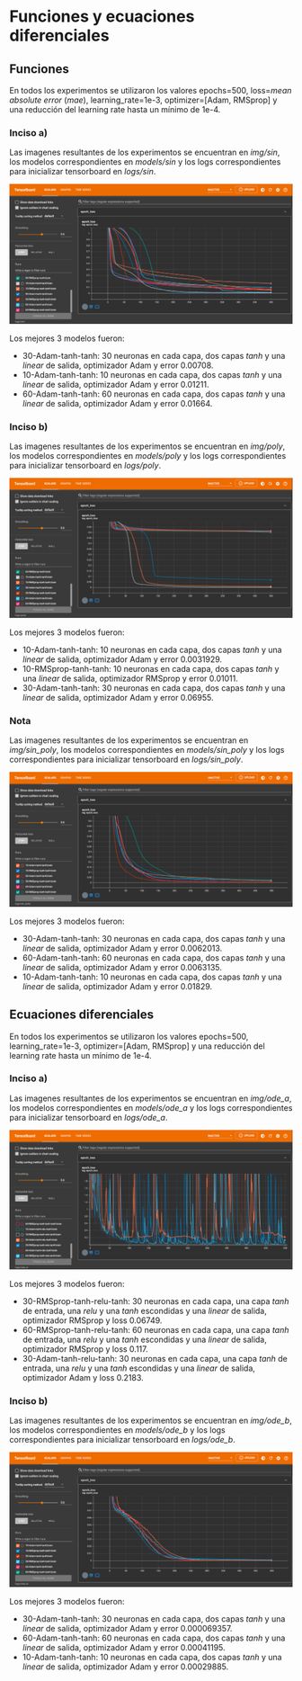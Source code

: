 # Funciones y ecuaciones diferenciales
## Funciones
En todos los experimentos se utilizaron los valores epochs=500, loss=*mean absolute error* (*mae*), learning_rate=1e-3, optimizer=[Adam, RMSprop] y una reducción del learning rate hasta un mínimo de 1e-4.
### Inciso a)
Las imagenes resultantes de los experimentos se encuentran en *img/sin*, los modelos correspondientes en *models/sin* y los logs correspondientes para inicializar tensorboard en *logs/sin*.

![TensorBoard_viz_sin](./img/sin/TensorBoard.PNG)

Los mejores 3 modelos fueron:
- 30-Adam-tanh-tanh: 30 neuronas en cada capa, dos capas *tanh* y una *linear* de salida, optimizador Adam y error 0.00708.
- 10-Adam-tanh-tanh: 10 neuronas en cada capa, dos capas *tanh* y una *linear* de salida, optimizador Adam y error 0.01211.
- 60-Adam-tanh-tanh: 60 neuronas en cada capa, dos capas *tanh* y una *linear* de salida, optimizador Adam y error 0.01664.

### Inciso b)
Las imagenes resultantes de los experimentos se encuentran en *img/poly*, los modelos correspondientes en *models/poly* y los logs correspondientes para inicializar tensorboard en *logs/poly*.

![TensorBoard_viz_poly](./img/poly/TensorBoard.PNG)

Los mejores 3 modelos fueron:
- 10-Adam-tanh-tanh: 10 neuronas en cada capa, dos capas *tanh* y una *linear* de salida, optimizador Adam y error 0.0031929.
- 10-RMSprop-tanh-tanh: 10 neuronas en cada capa, dos capas *tanh* y una *linear* de salida, optimizador RMSprop y error 0.01011.
- 30-Adam-tanh-tanh: 30 neuronas en cada capa, dos capas *tanh* y una *linear* de salida, optimizador Adam y error 0.06955.

### Nota
Las imagenes resultantes de los experimentos se encuentran en *img/sin_poly*, los modelos correspondientes en *models/sin_poly* y los logs correspondientes para inicializar tensorboard en *logs/sin_poly*.

![TensorBoard_viz_sin-poly](./img/sin_poly/TensorBoard.PNG)

Los mejores 3 modelos fueron:
- 30-Adam-tanh-tanh: 30 neuronas en cada capa, dos capas *tanh* y una *linear* de salida, optimizador Adam y error 0.0062013.
- 60-Adam-tanh-tanh: 60 neuronas en cada capa, dos capas *tanh* y una *linear* de salida, optimizador Adam y error 0.0063135.
- 10-Adam-tanh-tanh: 10 neuronas en cada capa, dos capas *tanh* y una *linear* de salida, optimizador Adam y error 0.01829.

## Ecuaciones diferenciales
En todos los experimentos se utilizaron los valores epochs=500, learning_rate=1e-3, optimizer=[Adam, RMSprop] y una reducción del learning rate hasta un mínimo de 1e-4.
### Inciso a)
Las imagenes resultantes de los experimentos se encuentran en *img/ode_a*, los modelos correspondientes en *models/ode_a* y los logs correspondientes para inicializar tensorboard en *logs/ode_a*.

![TensorBoard_viz_sin](./img/ode_a/TensorBoard.PNG)

Los mejores 3 modelos fueron:
- 30-RMSprop-tanh-relu-tanh: 30 neuronas en cada capa, una capa *tanh* de entrada, una *relu* y una *tanh* escondidas y una *linear* de salida, optimizador RMSprop y loss 0.06749.
- 60-RMSprop-tanh-relu-tanh: 60 neuronas en cada capa, una capa *tanh* de entrada, una *relu* y una *tanh* escondidas y una *linear* de salida, optimizador RMSprop y loss 0.117.
- 30-Adam-tanh-relu-tanh: 30 neuronas en cada capa, una capa *tanh* de entrada, una *relu* y una *tanh* escondidas y una *linear* de salida, optimizador Adam y loss 0.2183.

### Inciso b)
Las imagenes resultantes de los experimentos se encuentran en *img/ode_b*, los modelos correspondientes en *models/ode_b* y los logs correspondientes para inicializar tensorboard en *logs/ode_b*.

![TensorBoard_viz_sin](./img/ode_b/TensorBoard.PNG)

Los mejores 3 modelos fueron:
- 30-Adam-tanh-tanh: 30 neuronas en cada capa, dos capas *tanh* y una *linear* de salida, optimizador Adam y error 0.000069357.
- 60-Adam-tanh-tanh: 60 neuronas en cada capa, dos capas *tanh* y una *linear* de salida, optimizador Adam y error 0.00041195.
- 10-Adam-tanh-tanh: 10 neuronas en cada capa, dos capas *tanh* y una *linear* de salida, optimizador Adam y error 0.00029885.